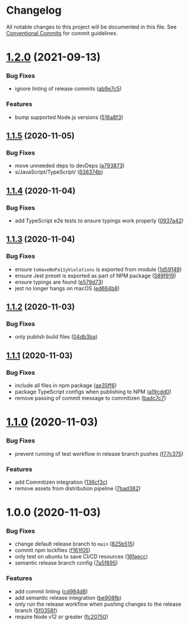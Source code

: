 # Changelog

All notable changes to this project will be documented in this file. See
[Conventional Commits](https://conventionalcommits.org) for commit guidelines.

# [1.2.0](https://github.com/wesrice/jest-pa11y/compare/v1.1.5...v1.2.0) (2021-09-13)


### Bug Fixes

* ignore linting of release commits ([ab9e7c5](https://github.com/wesrice/jest-pa11y/commit/ab9e7c5e76b98b3b748c7a5825fd45d781fc177d))


### Features

* bump supported Node.js versions ([516a8f3](https://github.com/wesrice/jest-pa11y/commit/516a8f3048b704b9122e474d74f243f57b324181))

## [1.1.5](https://github.com/wesrice/jest-pa11y/compare/v1.1.4...v1.1.5) (2020-11-05)


### Bug Fixes

* move unneeded deps to devDeps ([a793873](https://github.com/wesrice/jest-pa11y/commit/a79387313a8eb001e5a09d5352acbb6478d1d7fe))
* s/JavaScript/TypeScript/ ([638374b](https://github.com/wesrice/jest-pa11y/commit/638374b3f8b54ac28f7f599f61c70d2569b55e14))

## [1.1.4](https://github.com/wesrice/jest-pa11y/compare/v1.1.3...v1.1.4) (2020-11-04)


### Bug Fixes

* add TypeScript e2e tests to ensure typings work properly ([0937a42](https://github.com/wesrice/jest-pa11y/commit/0937a4228e1ccc1c3cd51d0217ee954369867b94))

## [1.1.3](https://github.com/wesrice/jest-pa11y/compare/v1.1.2...v1.1.3) (2020-11-04)


### Bug Fixes

* ensure `toHaveNoPa11yViolations` is exported from module ([1d59149](https://github.com/wesrice/jest-pa11y/commit/1d59149ee775715f4a5b1ba978063512fba081ec))
* ensure Jest preset is exported as part of NPM package ([589f919](https://github.com/wesrice/jest-pa11y/commit/589f919d1bf35604398c617e9006616a09267af6))
* ensure typings are found ([e579d73](https://github.com/wesrice/jest-pa11y/commit/e579d7304957b86cbe08b49abd40fd9b29feaf1d))
* jest no longer hangs on macOS ([ed664b8](https://github.com/wesrice/jest-pa11y/commit/ed664b8cc9c89a8f1f4ea6028db373b75c5b4b0c))

## [1.1.2](https://github.com/wesrice/jest-pa11y/compare/v1.1.1...v1.1.2) (2020-11-03)


### Bug Fixes

* only publish build files ([04db3ba](https://github.com/wesrice/jest-pa11y/commit/04db3baf90ed2c7fa4bd818bdd80136e43d721f1))

## [1.1.1](https://github.com/wesrice/jest-pa11y/compare/v1.1.0...v1.1.1) (2020-11-03)


### Bug Fixes

* include all files in npm package ([ae35ff6](https://github.com/wesrice/jest-pa11y/commit/ae35ff69590232dc7e5fdc4798b58321e2aae7e2))
* package TypeScript configs when publishing to NPM ([a19cdd0](https://github.com/wesrice/jest-pa11y/commit/a19cdd0a762c4c25cac5b192bc214a2a8d14dc10))
* remove passing of commit message to commitizen ([badc7c7](https://github.com/wesrice/jest-pa11y/commit/badc7c7ee8f270c540ea45a786c551d2f6a272b8))

# [1.1.0](https://github.com/wesrice/jest-pa11y/compare/v1.0.0...v1.1.0) (2020-11-03)


### Bug Fixes

* prevent running of test workflow in release branch pushes ([f77c375](https://github.com/wesrice/jest-pa11y/commit/f77c37521d378b6e1c8eeacc8b99f2c3c78736f9))


### Features

* add Commitizen integration ([136cf3c](https://github.com/wesrice/jest-pa11y/commit/136cf3c52ce22b5441990bb929601aca80a57caf))
* remove assets from distribution pipeline ([7bad382](https://github.com/wesrice/jest-pa11y/commit/7bad3825af87693af54494d629d2e1d78c01f8bd))

# 1.0.0 (2020-11-03)


### Bug Fixes

* change default release branch to `main` ([825b515](https://github.com/wesrice/jest-pa11y/commit/825b5151280db78c93ce946da2a8f19524a090af))
* commit npm lockfiles ([f161f05](https://github.com/wesrice/jest-pa11y/commit/f161f05f6e7936f1791aa654c5dd1f2c2045eeaa))
* only test on ubuntu to save CI/CD resources ([16faecc](https://github.com/wesrice/jest-pa11y/commit/16faeccff0afe9289cdc3319111b379422a0fb83))
* semantic release branch config ([7a5f895](https://github.com/wesrice/jest-pa11y/commit/7a5f8950226396402a5304af57291ceef136b333))


### Features

* add commit linting ([cd984d8](https://github.com/wesrice/jest-pa11y/commit/cd984d857b47919bbe1c82acb60419151ad8f54e))
* add semantic release integration ([be908fb](https://github.com/wesrice/jest-pa11y/commit/be908fbf66c9ed74985c2694a8faf2b65c80ad07))
* only run the release workflow when pushing changes to the release branch ([5f0358f](https://github.com/wesrice/jest-pa11y/commit/5f0358f4286e0d514c904dff0ed38465519bafac))
* require Node v12 or greater ([fc20750](https://github.com/wesrice/jest-pa11y/commit/fc2075093f3e81c7de024dab0a913296e6a4fd71))
